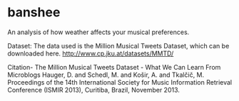 banshee
=======

An analysis of how weather affects your musical preferences.

Dataset:
The data used is the Million Musical Tweets Dataset, which can be downloaded here. http://www.cp.jku.at/datasets/MMTD/

Citation-
The Million Musical Tweets Dataset - What We Can Learn From Microblogs
Hauger, D. and Schedl, M. and Košir, A. and Tkalčič, M.
Proceedings of the 14th International Society for Music Information Retrieval Conference (ISMIR 2013), Curitiba, Brazil, November 2013. 
